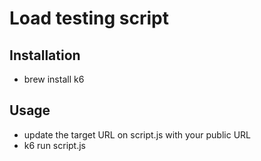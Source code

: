 # Load testing script

## Installation

- brew install k6

## Usage

- update the target URL on script.js with your public URL
- k6 run script.js